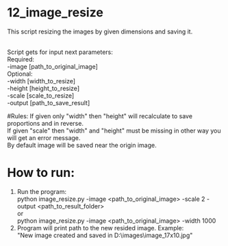 # 12_image_resize

This script resizing the images by given dimensions and saving it.<br /><br />

Script gets for input next parameters:<br />
Required:<br />
-image [path_to_original_image]<br />
Optional:<br />
-width [width_to_resize]<br />
-height [height_to_resize] <br />
-scale [scale_to_resize] <br />
-output [path_to_save_result] <br />

#Rules:
If given only "width" then "height" will recalculate to save proportions and in reverse.<br />
If given "scale" then "width" and "height" must be missing in other way you will get an error message.<br />
By default image will be saved near the origin image.<br />

# How to run:<br />
1. Run the program: <br />
python image_resize.py -image \<path_to_original_image\> -scale 2 -output <path_to_result_folder\> <br />
or <br />
python image_resize.py -image \<path_to_original_image\> -width 1000 <br />
2. Program will print path to the new resided image. Example:<br />
"New image created and saved in D:\images\image_17x10.jpg"


